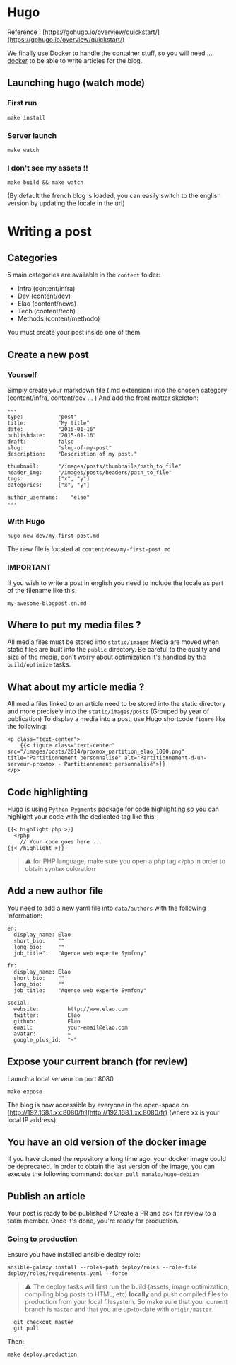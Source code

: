 # Hugo

Reference : [https://gohugo.io/overview/quickstart/](https://gohugo.io/overview/quickstart/)

We finally use Docker to handle the container stuff, so you will need ... [docker](http://www.docker.com/products/docker#/mac) to be able to write articles for the blog.

## Launching hugo (watch mode)

### First run

`make install`

### Server launch
`make watch`

### I don't see my assets !!
`make build && make watch`

(By default the french blog is loaded, you can easily switch to the english version by updating the locale in the url)

# Writing a post

## Categories

5 main categories are available in the `content` folder:

* Infra   (content/infra)
* Dev     (content/dev)
* Elao    (content/news)
* Tech    (content/tech)
* Methods (content/methodo)

You must create your post inside one of them.

## Create a new post

### Yourself

Simply create your markdown file (.md extension) into the chosen category (content/infra, content/dev ... )
And add the front matter skeleton:

```
---
type:           "post"
title:          "My title"
date:           "2015-01-16"
publishdate:    "2015-01-16"
draft:          false
slug:           "slug-of-my-post"
description:    "Description of my post."

thumbnail:      "/images/posts/thumbnails/path_to_file"
header_img:     "/images/posts/headers/path_to_file"
tags:           ["x", "y"]
categories:     ["x", "y"]

author_username:    "elao"
---
```

### With Hugo

`hugo new dev/my-first-post.md`

The new file is located at `content/dev/my-first-post.md`

### IMPORTANT
If you wish to write a post in english you need to include the locale as part of the filename like this:

`my-awesome-blogpost.en.md`

## Where to put my media files ?

All media files must be stored into `static/images`
Media are moved when static files are built into the `public` directory. Be careful to the quality and size of the media, don't worry about optimization it's handled by the `build/optimize` tasks.

## What about my article media ?

All media files linked to an article need to be stored into the static directory and more precisely into the `static/images/posts` (Grouped by year of publication)
To display a media into a post, use Hugo shortcode `figure` like the following:

```
<p class="text-center">
    {{< figure class="text-center" src="/images/posts/2014/proxmox_partition_elao_1000.png" title="Partitionnement personnalisé" alt="Partitionnement-d-un-serveur-proxmox - Partitionnement personnalisé">}}
</p>
```

## Code highlighting

Hugo is using `Python Pygments` package for code highlighting so you can highlight your code with the dedicated tag like this:

```
{{< highlight php >}}
  <?php
    // Your code goes here ...
{{< /highlight >}}
```

> :warning: for PHP language, make sure you open a php tag `<?php` in order to obtain syntax coloration

## Add a new author file

You need to add a new yaml file into `data/authors` with the following information:

```
en:
  display_name: Elao
  short_bio:    ""
  long_bio:     ""
  job_title":   "Agence web experte Symfony"

fr:
  display_name: Elao
  short_bio:    ""
  long_bio:     ""
  job_title:    "Agence web experte Symfony"

social:
  website:         http://www.elao.com
  twitter:         Elao
  github:          Elao
  email:           your-email@elao.com
  avatar:          ~
  google_plus_id:  "~"
```

## Expose your current branch (for review)

Launch a local serveur on port 8080

    make expose

The blog is now accessible by everyone in the open-space on [http://192.168.1.xx:8080/fr](http://192.168.1.xx:8080/fr) (where xx is your local IP address).

## You have an old version of the docker image
If you have cloned the repository a long time ago, your docker image could be deprecated.
In order to obtain the last version of the image, you can execute the following command:
`docker pull manala/hugo-debian`

## Publish an article
Your post is ready to be published ? Create a PR and ask for review to a team member. Once it's done, you're ready for production.

### Going to production

Ensure you have installed ansible deploy role:

```shell
ansible-galaxy install --roles-path deploy/roles --role-file deploy/roles/requirements.yaml --force
```

> :warning: The deploy tasks will first run the build (assets, image optimization, compiling blog posts to HTML, etc) **locally** and push compiled files to production from your local filesystem. So make sure that your current branch is `master` and that you are up-to-date with `origin/master`.

```shell
  git checkout master
  git pull
```

Then:

`make deploy.production`
